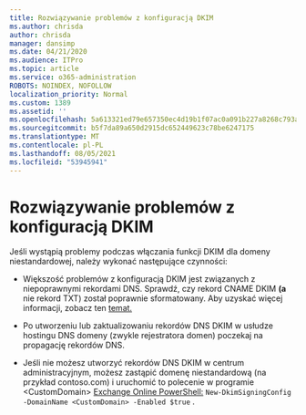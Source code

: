 ```yaml
---
title: Rozwiązywanie problemów z konfiguracją DKIM
ms.author: chrisda
author: chrisda
manager: dansimp
ms.date: 04/21/2020
ms.audience: ITPro
ms.topic: article
ms.service: o365-administration
ROBOTS: NOINDEX, NOFOLLOW
localization_priority: Normal
ms.custom: 1389
ms.assetid: ''
ms.openlocfilehash: 5a613321ed79e657350ec4d19b1f07ac0a091b227a8268c793a10edd9990d41f
ms.sourcegitcommit: b5f7da89a650d2915dc652449623c78be6247175
ms.translationtype: MT
ms.contentlocale: pl-PL
ms.lasthandoff: 08/05/2021
ms.locfileid: "53945941"
---
```

# <a name="fix-dkim-setup-issues"></a>Rozwiązywanie problemów z konfiguracją DKIM

Jeśli wystąpią problemy podczas włączania funkcji DKIM dla domeny niestandardowej, należy wykonać następujące czynności:

- Większość problemów z konfiguracją DKIM jest związanych z niepoprawnymi rekordami DNS. Sprawdź, czy rekord CNAME DKIM **(a** nie rekord TXT) został poprawnie sformatowany. Aby uzyskać więcej informacji, zobacz ten [temat.](https://docs.microsoft.com/microsoft-365/security/office-365-security/use-dkim-to-validate-outbound-email#steps-you-need-to-do-to-manually-set-up-dkim)

- Po utworzeniu lub zaktualizowaniu rekordów DNS DKIM w usłudze hostingu DNS domeny (zwykle rejestratora domen) poczekaj na propagację rekordów DNS.

- Jeśli nie możesz utworzyć rekordów DNS DKIM w centrum administracyjnym, możesz zastąpić domenę niestandardową (na przykład contoso.com) i uruchomić to polecenie w programie \<CustomDomain\> [Exchange Online PowerShell:](https://docs.microsoft.com/powershell/exchange/exchange-online/connect-to-exchange-online-powershell/connect-to-exchange-online-powershell) `New-DkimSigningConfig -DomainName <CustomDomain> -Enabled $true` .
